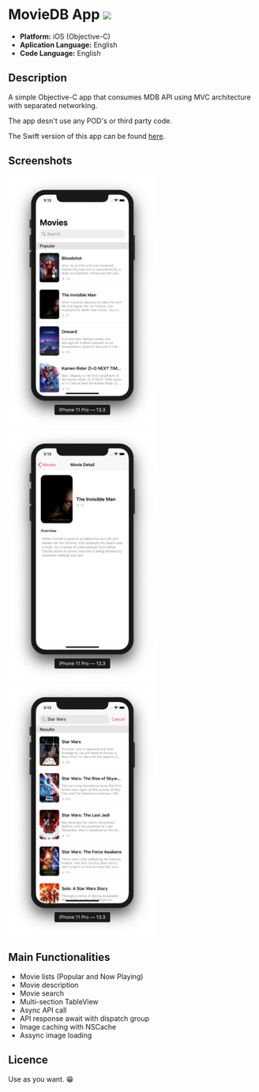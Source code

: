 # MovieDB App ![](https://img.shields.io/badge/iOS-13.0-brightgreen)

* **Platform:** iOS (Objective-C)
* **Aplication Language:** English
* **Code Language:** English

## Description
A simple Objective-C app that consumes MDB API using MVC architecture with separated networking.

The app desn't use any POD's or third party code.

The Swift version of this app can be found [here](https://github.com/rodrigowoulddo/MovieDB-Swift).

## Screenshots
<img src="./Example%20Screenshots/Main.png" width="300" /><img src="./Example%20Screenshots/Detail.png" width="300" />
<img src="./Example%20Screenshots/Search.png" width="300" />


## Main Functionalities
* Movie lists (Popular and Now Playing)
* Movie description
* Movie search
* Multi-section TableView
* Async API call
* API response await with dispatch group
* Image caching with NSCache
* Assync image loading

## Licence
Use as you want. 😁
